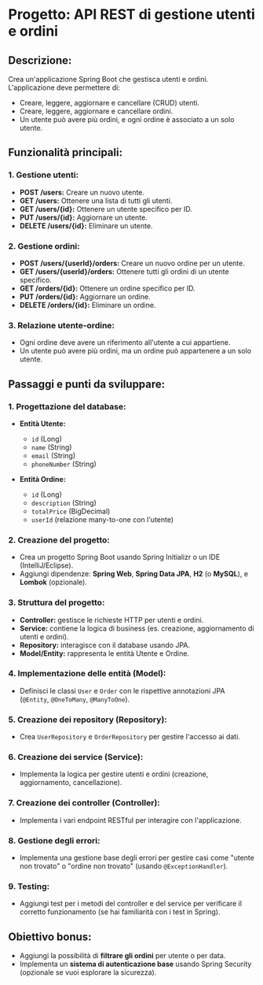 # Progetto: API REST di gestione utenti e ordini

## Descrizione:
Crea un'applicazione Spring Boot che gestisca utenti e ordini. L'applicazione deve permettere di:
- Creare, leggere, aggiornare e cancellare (CRUD) utenti.
- Creare, leggere, aggiornare e cancellare ordini.
- Un utente può avere più ordini, e ogni ordine è associato a un solo utente.

## Funzionalità principali:

### 1. Gestione utenti:
   - **POST /users:** Creare un nuovo utente.
   - **GET /users:** Ottenere una lista di tutti gli utenti.
   - **GET /users/{id}:** Ottenere un utente specifico per ID.
   - **PUT /users/{id}:** Aggiornare un utente.
   - **DELETE /users/{id}:** Eliminare un utente.

### 2. Gestione ordini:
   - **POST /users/{userId}/orders:** Creare un nuovo ordine per un utente.
   - **GET /users/{userId}/orders:** Ottenere tutti gli ordini di un utente specifico.
   - **GET /orders/{id}:** Ottenere un ordine specifico per ID.
   - **PUT /orders/{id}:** Aggiornare un ordine.
   - **DELETE /orders/{id}:** Eliminare un ordine.

### 3. Relazione utente-ordine:
   - Ogni ordine deve avere un riferimento all'utente a cui appartiene.
   - Un utente può avere più ordini, ma un ordine può appartenere a un solo utente.

## Passaggi e punti da sviluppare:

### 1. Progettazione del database:
   - **Entità Utente:**
     - `id` (Long)
     - `name` (String)
     - `email` (String)
     - `phoneNumber` (String)
   
   - **Entità Ordine:**
     - `id` (Long)
     - `description` (String)
     - `totalPrice` (BigDecimal)
     - `userId` (relazione many-to-one con l'utente)

### 2. Creazione del progetto:
   - Crea un progetto Spring Boot usando Spring Initializr o un IDE (IntelliJ/Eclipse).
   - Aggiungi dipendenze: **Spring Web**, **Spring Data JPA**, **H2** (o **MySQL**), e **Lombok** (opzionale).

### 3. Struttura del progetto:
   - **Controller:** gestisce le richieste HTTP per utenti e ordini.
   - **Service:** contiene la logica di business (es. creazione, aggiornamento di utenti e ordini).
   - **Repository:** interagisce con il database usando JPA.
   - **Model/Entity:** rappresenta le entità Utente e Ordine.
   
### 4. Implementazione delle entità (Model):
   - Definisci le classi `User` e `Order` con le rispettive annotazioni JPA (`@Entity`, `@OneToMany`, `@ManyToOne`).

### 5. Creazione dei repository (Repository):
   - Crea `UserRepository` e `OrderRepository` per gestire l'accesso ai dati.

### 6. Creazione dei service (Service):
   - Implementa la logica per gestire utenti e ordini (creazione, aggiornamento, cancellazione).

### 7. Creazione dei controller (Controller):
   - Implementa i vari endpoint RESTful per interagire con l'applicazione.
   
### 8. Gestione degli errori:
   - Implementa una gestione base degli errori per gestire casi come "utente non trovato" o "ordine non trovato" (usando `@ExceptionHandler`).

### 9. Testing:
   - Aggiungi test per i metodi del controller e del service per verificare il corretto funzionamento (se hai familiarità con i test in Spring).

## Obiettivo bonus:
- Aggiungi la possibilità di **filtrare gli ordini** per utente o per data.
- Implementa un **sistema di autenticazione base** usando Spring Security (opzionale se vuoi esplorare la sicurezza).
